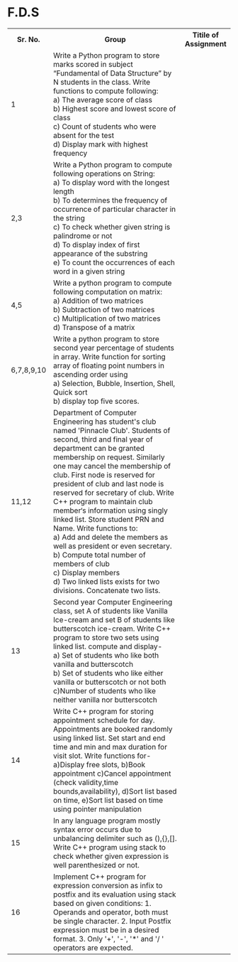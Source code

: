 # F.D.S

<table style="width:100%">
  <tr>
    <th>Sr. No.</th>
    <th>Group</th>
    <th>Titile of Assignment</th>
  </tr>

  <tr>
    <td>1</td>
    <td>Write a Python program to store marks scored in subject
“Fundamental of Data Structure” by N students in the class. Write
functions to compute following:<br>
a) The average score of class<br>
b) Highest score and lowest score of class<br>
c) Count of students who were absent for the test<br>
d) Display mark with highest frequency</td>
  </tr>
  
  <tr>
    <td>2,3</td>
    <td>Write a Python program to compute following operations on String:<br>
a) To display word with the longest length<br>
b) To determines the frequency of occurrence of particular character in the string<br>
c) To check whether given string is palindrome or not<br>
d) To display index of first appearance of the substring<br>
e) To count the occurrences of each word in a given string</td>
  </tr>
  
  <tr>
    <td>4,5</td>
    <td>Write a python program to compute following computation on matrix:<br>
a) Addition of two matrices<br>
b) Subtraction of two matrices<br>
c) Multiplication of two matrices<br>
d) Transpose of a matrix</td>
  </tr>
  
  <td>6,7,8,9,10</td>
    <td>Write a python program to store second year percentage of students in array. Write function for sorting array of floating point numbers in ascending order using<br>
a) Selection, Bubble, Insertion, Shell, Quick sort<br> b) display top five scores.</td>
  </tr>
  
  <td>11,12</td>
    <td>Department of Computer Engineering has student's club named
'Pinnacle Club'. Students of second, third and final year of
department can be granted membership on request. Similarly one
may cancel the membership of club. First node is reserved for
president of club and last node is reserved for secretary of club. Write
C++ program to maintain club member‘s information using singly
linked list. Store student PRN and Name. Write functions to:<br>
a) Add and delete the members as well as president or even secretary.<br>
b) Compute total number of members of club<br>
c) Display members<br>
d) Two linked lists exists for two divisions. Concatenate two lists.</td>
  </tr>
  
  <tr>
    <td>13</td>
    <td>Second year Computer Engineering class, set A of students like
Vanilla Ice-cream and set B of students like butterscotch ice-cream.
Write C++ program to store two sets using linked list. compute and
display-<br>
a) Set of students who like both vanilla and butterscotch<br>
b) Set of students who like either vanilla or butterscotch or not both<br>
c)Number of students who like neither vanilla nor butterscotch</td>
  </tr>
  
  <tr>
    <td>14</td>
    <td>Write C++ program for storing appointment schedule for day. Appointments are booked randomly using linked list. 
    Set start and end time and min and max duration for visit slot. Write functions for- a)Display free slots, b)Book appointment 
    c)Cancel appointment (check validity,time bounds,availability), d)Sort list based on time, e)Sort list based on time using pointer   manipulation</td>
  </tr>
  
  <tr>
    <td>15</td>
    <td>In any language program mostly syntax error occurs due to
unbalancing delimiter such as (),{},[]. Write C++ program using
stack to check whether given expression is well parenthesized or
not.</td>
  </tr>
  
  <tr>
    <td>16</td>
    <td>Implement C++ program for expression conversion as infix to
postfix and its evaluation using stack based on given conditions: 1.
Operands and operator, both must be single character. 2. Input
Postfix expression must be in a desired format. 3. Only '+', '-', '*'
and '/ ' operators are expected.</td>
  </tr>
 
  
    
  
</table>
